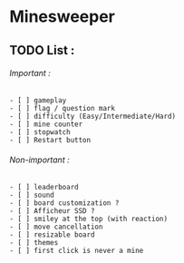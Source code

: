# Minesweeper

## TODO List :
  ###### Important :
    - [ ] gameplay
    - [ ] flag / question mark
    - [ ] difficulty (Easy/Intermediate/Hard)
    - [ ] mine counter
    - [ ] stopwatch
    - [ ] Restart button
  ###### Non-important :
    - [ ] leaderboard
    - [ ] sound
    - [ ] board customization ?
    - [ ] Afficheur SSD ?
    - [ ] smiley at the top (with reaction)
    - [ ] move cancellation
    - [ ] resizable board
    - [ ] themes
    - [ ] first click is never a mine